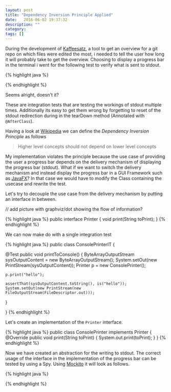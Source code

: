 ```yaml
---
layout: post
title: "Dependency Inversion Principle Applied"
date:   2016-06-02 19:37:32
description: ""
category:
tags: []
---
```


During the development of [Kaffeesatz](githuburl), a tool to get an overview for a git repo on which files were edited the most, i needed to tell the user how long it will probably take to get the overview. Choosing to display a progress bar in the terminal i went for the following test to verify what is sent to stdout.

{% highlight java %}

{% endhighlight %}

Seems alright, doesn't it?

These are integration tests that are testing the workings of stdout multiple times. Additionally its easy to get them wrong by forgetting to reset of the stdout redirection during in the tearDown method (Annotated with `@AfterClass`).

Having a look at [Wikipedia](wikipediaurl) we can define the _Dependency Inversion Principle_ as follows

> Higher level concepts should not depend on lower level concepts

My implementation violates the principle because the use case of providing the user a progress bar depends on the delivery mechanism of displaying the progress bar (stdout). What if we want to switch the delivery mechanism and instead display the progress bar in a GUI Framework such as [JavaFX]()? In that case we would have to modify the Class containing the usecase and rewrite the test.

Let's try to decouple the use case from the delivery mechanism by putting an interface in between.

// add picture with graphviz/dot showing the flow of information?

{% highlight java %}
public interface Printer {
  void print(String toPrint);
}
{% endhighlight %}

We can now make do with a single integration test

{% highlight java %}
public class ConsolePrinterIT {

  @Test
  public void printToConsole() {
    ByteArrayOutputStream sysOutputContent = new ByteArrayOutputStream();
    System.setOut(new PrintStream(sysOutputContent));
    Printer p = new ConsolePrinter();

    p.print("hello");

    assertThat(sysOutputContent.toString(), is("hello"));
    System.setOut(new PrintStream(new FileOutputStream(FileDescriptor.out)));
  }

}
{% endhighlight %}

Let's create an implementation of the `Printer` interface.

{% highlight java %}
public class ConsolePrinter implements Printer {
  @Override
  public void print(String toPrint) {
    System.out.print(toPrint);
  }
}
{% endhighlight %}

Now we have created an abstraction for the writing to stdout. The correct usage of the interface in the implementation of the progress bar can be tested by using a Spy. Using [Mockito]() it will look as follows.

{% highlight java %}

{% endhighlight %}
